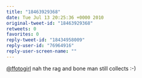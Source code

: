 ```yaml
---
title: "18463929368"
date: Tue Jul 13 20:25:36 +0000 2010
original-tweet-id: "18463929368"
retweets: 0
favorites: 0
reply-tweet-id: "18434958009"
reply-user-id: "76964916"
reply-user-screen-name: ""
---
```

<a href="https://twitter.com/ffotogirl">@ffotogirl</a> nah the rag and bone man still collects :-)
